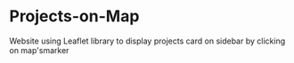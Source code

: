 # Projects-on-Map
Website using Leaflet library to display projects card on sidebar by clicking on map'smarker
